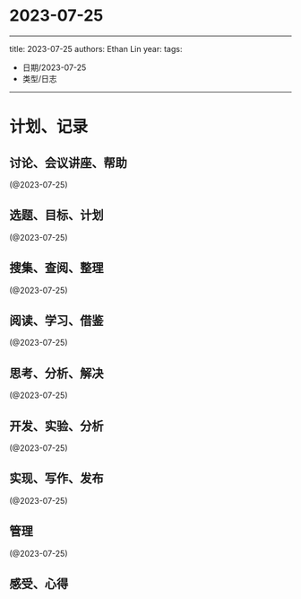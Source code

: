 

# 2023-07-25


---
title: 2023-07-25
authors: Ethan Lin
year:
tags:
  - 日期/2023-07-25 
  - 类型/日志 
---




# 计划、记录

## 讨论、会议讲座、帮助

(@2023-07-25)



## 选题、目标、计划

(@2023-07-25)



## 搜集、查阅、整理

(@2023-07-25)



## 阅读、学习、借鉴

(@2023-07-25)



## 思考、分析、解决

(@2023-07-25)



## 开发、实验、分析

(@2023-07-25)



## 实现、写作、发布

(@2023-07-25)





## 管理

(@2023-07-25)



## 感受、心得



